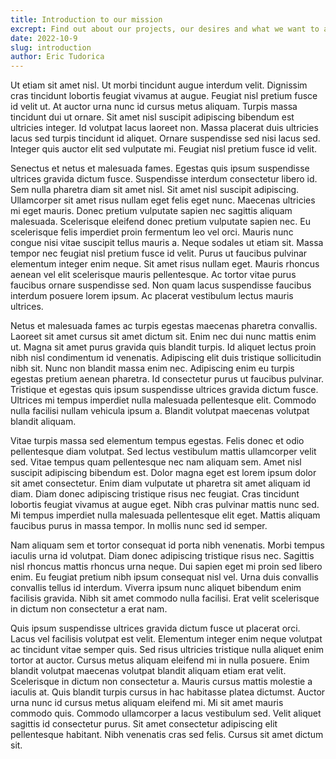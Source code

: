 ```yaml
---
title: Introduction to our mission
excrept: Find out about our projects, our desires and what we want to achieve
date: 2022-10-9
slug: introduction
author: Eric Tudorica
---
```


Ut etiam sit amet nisl. Ut morbi tincidunt augue interdum velit. Dignissim cras tincidunt lobortis feugiat vivamus at augue. Feugiat nisl pretium fusce id velit ut. At auctor urna nunc id cursus metus aliquam. Turpis massa tincidunt dui ut ornare. Sit amet nisl suscipit adipiscing bibendum est ultricies integer. Id volutpat lacus laoreet non. Massa placerat duis ultricies lacus sed turpis tincidunt id aliquet. Ornare suspendisse sed nisi lacus sed. Integer quis auctor elit sed vulputate mi. Feugiat nisl pretium fusce id velit.

Senectus et netus et malesuada fames. Egestas quis ipsum suspendisse ultrices gravida dictum fusce. Suspendisse interdum consectetur libero id. Sem nulla pharetra diam sit amet nisl. Sit amet nisl suscipit adipiscing. Ullamcorper sit amet risus nullam eget felis eget nunc. Maecenas ultricies mi eget mauris. Donec pretium vulputate sapien nec sagittis aliquam malesuada. Scelerisque eleifend donec pretium vulputate sapien nec. Eu scelerisque felis imperdiet proin fermentum leo vel orci. Mauris nunc congue nisi vitae suscipit tellus mauris a. Neque sodales ut etiam sit. Massa tempor nec feugiat nisl pretium fusce id velit. Purus ut faucibus pulvinar elementum integer enim neque. Sit amet risus nullam eget. Mauris rhoncus aenean vel elit scelerisque mauris pellentesque. Ac tortor vitae purus faucibus ornare suspendisse sed. Non quam lacus suspendisse faucibus interdum posuere lorem ipsum. Ac placerat vestibulum lectus mauris ultrices.

Netus et malesuada fames ac turpis egestas maecenas pharetra convallis. Laoreet sit amet cursus sit amet dictum sit. Enim nec dui nunc mattis enim ut. Magna sit amet purus gravida quis blandit turpis. Id aliquet lectus proin nibh nisl condimentum id venenatis. Adipiscing elit duis tristique sollicitudin nibh sit. Nunc non blandit massa enim nec. Adipiscing enim eu turpis egestas pretium aenean pharetra. Id consectetur purus ut faucibus pulvinar. Tristique et egestas quis ipsum suspendisse ultrices gravida dictum fusce. Ultrices mi tempus imperdiet nulla malesuada pellentesque elit. Commodo nulla facilisi nullam vehicula ipsum a. Blandit volutpat maecenas volutpat blandit aliquam.

Vitae turpis massa sed elementum tempus egestas. Felis donec et odio pellentesque diam volutpat. Sed lectus vestibulum mattis ullamcorper velit sed. Vitae tempus quam pellentesque nec nam aliquam sem. Amet nisl suscipit adipiscing bibendum est. Dolor magna eget est lorem ipsum dolor sit amet consectetur. Enim diam vulputate ut pharetra sit amet aliquam id diam. Diam donec adipiscing tristique risus nec feugiat. Cras tincidunt lobortis feugiat vivamus at augue eget. Nibh cras pulvinar mattis nunc sed. Mi tempus imperdiet nulla malesuada pellentesque elit eget. Mattis aliquam faucibus purus in massa tempor. In mollis nunc sed id semper.

Nam aliquam sem et tortor consequat id porta nibh venenatis. Morbi tempus iaculis urna id volutpat. Diam donec adipiscing tristique risus nec. Sagittis nisl rhoncus mattis rhoncus urna neque. Dui sapien eget mi proin sed libero enim. Eu feugiat pretium nibh ipsum consequat nisl vel. Urna duis convallis convallis tellus id interdum. Viverra ipsum nunc aliquet bibendum enim facilisis gravida. Nibh sit amet commodo nulla facilisi. Erat velit scelerisque in dictum non consectetur a erat nam.

Quis ipsum suspendisse ultrices gravida dictum fusce ut placerat orci. Lacus vel facilisis volutpat est velit. Elementum integer enim neque volutpat ac tincidunt vitae semper quis. Sed risus ultricies tristique nulla aliquet enim tortor at auctor. Cursus metus aliquam eleifend mi in nulla posuere. Enim blandit volutpat maecenas volutpat blandit aliquam etiam erat velit. Scelerisque in dictum non consectetur a. Mauris cursus mattis molestie a iaculis at. Quis blandit turpis cursus in hac habitasse platea dictumst. Auctor urna nunc id cursus metus aliquam eleifend mi. Mi sit amet mauris commodo quis. Commodo ullamcorper a lacus vestibulum sed. Velit aliquet sagittis id consectetur purus. Sit amet consectetur adipiscing elit pellentesque habitant. Nibh venenatis cras sed felis. Cursus sit amet dictum sit.
